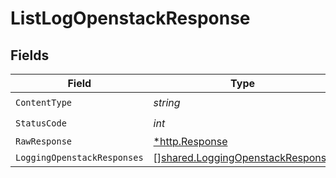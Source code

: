 # ListLogOpenstackResponse


## Fields

| Field                                                                                | Type                                                                                 | Required                                                                             | Description                                                                          |
| ------------------------------------------------------------------------------------ | ------------------------------------------------------------------------------------ | ------------------------------------------------------------------------------------ | ------------------------------------------------------------------------------------ |
| `ContentType`                                                                        | *string*                                                                             | :heavy_check_mark:                                                                   | N/A                                                                                  |
| `StatusCode`                                                                         | *int*                                                                                | :heavy_check_mark:                                                                   | N/A                                                                                  |
| `RawResponse`                                                                        | [*http.Response](https://pkg.go.dev/net/http#Response)                               | :heavy_minus_sign:                                                                   | N/A                                                                                  |
| `LoggingOpenstackResponses`                                                          | [][shared.LoggingOpenstackResponse](../../models/shared/loggingopenstackresponse.md) | :heavy_minus_sign:                                                                   | OK                                                                                   |
